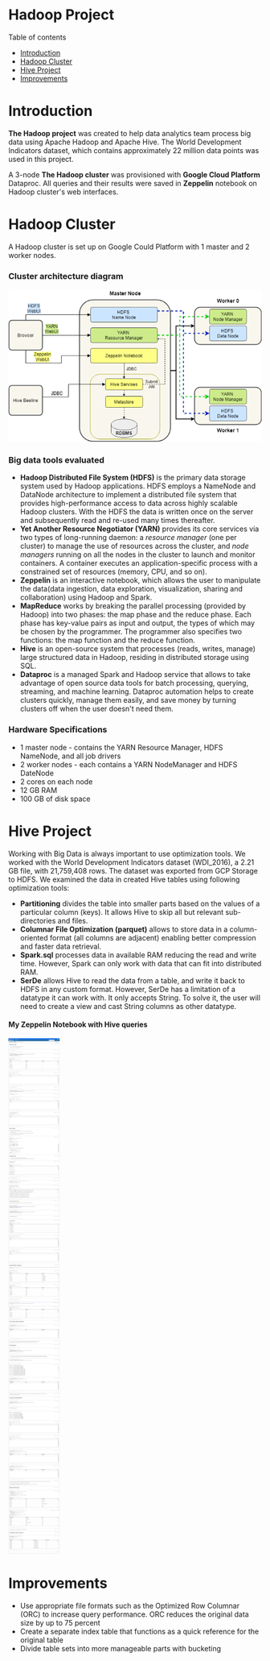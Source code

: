 # Hadoop Project

Table of contents
- [Introduction](#introduction)
- [Hadoop Cluster](#hadoop-cluster)
- [Hive Project](#hive-project)
- [Improvements](#improvements)

# Introduction

**The Hadoop project** was created to help data analytics team process big data 
using Apache Hadoop and Apache Hive. The World Development Indicators dataset,
which contains approximately 22 million data points was used in this project.

A 3-node **The Hadoop cluster** was provisioned with **Google Cloud Platform** Dataproc.
All queries and their results were saved in **Zeppelin** notebook on Hadoop cluster's web interfaces.


# Hadoop Cluster

A Hadoop cluster is set up on Google Could Platform with 1 master and 2 worker nodes.

### Cluster architecture diagram

![](assets/hadoop_cluster.png)

### Big data tools evaluated

* **Hadoop Distributed File System (HDFS)** is the primary data storage system used by Hadoop applications. 
HDFS employs a NameNode and DataNode architecture to implement a distributed file system that provides 
high-performance access to data across highly scalable Hadoop clusters.
  With the HDFS the data is written once on the server and subsequently read and re-used many times thereafter.
* **Yet Another Resource Negotiator (YARN)** provides its core services via two types of long-running daemon:
a _resource manager_ (one per cluster) to manage the use of resources across the cluster, and _node
  managers_ running on all the nodes in the cluster to launch and monitor containers. A
  container executes an application-specific process with a constrained set of resources
  (memory, CPU, and so on).
* **Zeppelin** is an interactive notebook, which allows the user to manipulate the data(data ingestion,
data exploration, visualization, sharing and collaboration) using Hadoop and Spark.
* **MapReduce** works by breaking the parallel processing (provided by Hadoop) into two phases: the map phase and the
  reduce phase. Each phase has key-value pairs as input and output, the types of which may
  be chosen by the programmer. The programmer also specifies two functions: the map
  function and the reduce function.
* **Hive** is an open-source system that processes (reads, writes, manage) large structured data in Hadoop, 
residing in distributed storage using SQL.
* **Dataproc** is a managed Spark and Hadoop service that allows to take advantage of open source data tools
for batch processing, querying, streaming, and machine learning. Dataproc automation helps to create clusters
quickly, manage them easily, and save money by turning clusters off when the user doesn't need them.

### Hardware Specifications

* 1 master node - contains the YARN Resource Manager, HDFS NameNode, and all job drivers
* 2 worker nodes - each contains a YARN NodeManager and HDFS DateNode
* 2 cores on each node
* 12 GB RAM
* 100 GB of disk space

# Hive Project

Working with Big Data is always important to use optimization tools. We worked with the World 
Development Indicators dataset (WDI_2016), a 2.21 GB file, with 21,759,408 rows. The dataset was 
exported from GCP Storage to HDFS. We examined the data in created Hive tables using following 
optimization tools:

* **Partitioning** divides the table into smaller parts based on the values of a particular column (keys).
  It allows Hive to skip all but relevant sub-directories and files.
* **Columnar File Optimization (parquet)** allows to store data in a column-oriented format 
(all columns are adjacent) enabling better compression and faster data retrieval. 
* **Spark.sql** processes data in available RAM reducing the read and write time. 
However, Spark can only work with data that can fit into distributed RAM.
* **SerDe** allows Hive to read the data from a table, and write it back to HDFS in any custom format.
However, SerDe has a limitation of a datatype it can work with. It only accepts String. To solve it, the user
will need to create a view and cast String columns as other datatype.

#### My Zeppelin Notebook with Hive queries

![](assets/hadoop.png)

# Improvements

* Use appropriate file formats such as the Optimized Row Columnar (ORC) to increase query performance. 
ORC reduces the original data size by up to 75 percent
* Create a separate index table that functions as a quick reference for the original table
* Divide table sets into more manageable parts with bucketing